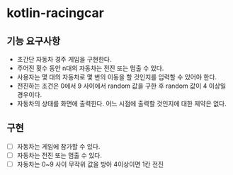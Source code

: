 # kotlin-racingcar

## 기능 요구사항
- 초간단 자동차 경주 게임을 구현한다.
- 주어진 횟수 동안 n대의 자동차는 전진 또는 멈출 수 있다.
- 사용자는 몇 대의 자동차로 몇 번의 이동을 할 것인지를 입력할 수 있어야 한다.
- 전진하는 조건은 0에서 9 사이에서 random 값을 구한 후 random 값이 4 이상일 경우이다.
- 자동차의 상태를 화면에 출력한다. 어느 시점에 출력할 것인지에 대한 제약은 없다.


## 구현

- [ ] 자동차는 게임에 참가할 수 있다.
- [ ] 자동차는 전진 또는 멈출 수 있다.
- [ ] 자동차는 0~9 사이 무작위 값을 방아 4이상이면 1칸 전진